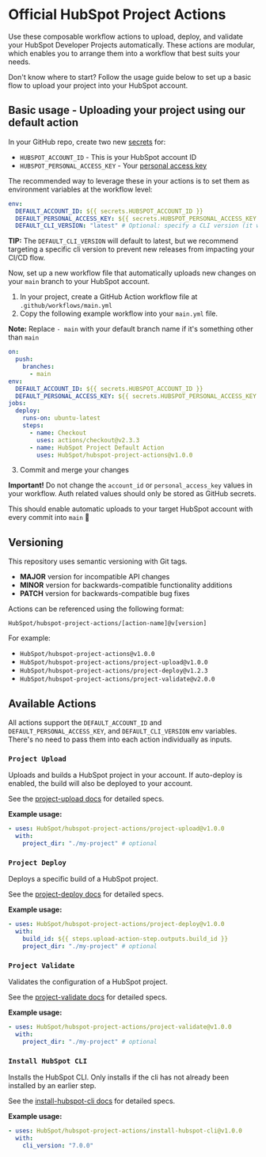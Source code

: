 # Official HubSpot Project Actions

Use these composable workflow actions to upload, deploy, and validate your HubSpot Developer Projects automatically. These actions are modular, which enables you to arrange them into a workflow that best suits your needs.

Don't know where to start? Follow the usage guide below to set up a basic flow to upload your project into your HubSpot account.

## Basic usage - Uploading your project using our default action

In your GitHub repo, create two new [secrets](https://docs.github.com/en/free-pro-team@latest/actions/reference/encrypted-secrets#creating-encrypted-secrets-for-a-repository) for:

- `HUBSPOT_ACCOUNT_ID` - This is your HubSpot account ID
- `HUBSPOT_PERSONAL_ACCESS_KEY` - Your [personal access key](https://developers.hubspot.com/docs/cms/personal-cms-access-key)

The recommended way to leverage these in your actions is to set them as environment variables at the workflow level:

```yaml
env:
  DEFAULT_ACCOUNT_ID: ${{ secrets.HUBSPOT_ACCOUNT_ID }}
  DEFAULT_PERSONAL_ACCESS_KEY: ${{ secrets.HUBSPOT_PERSONAL_ACCESS_KEY }}
  DEFAULT_CLI_VERSION: "latest" # Optional: specify a CLI version (it will default to latest if unset)
```

**TIP:** The `DEFAULT_CLI_VERSION` will default to latest, but we recommend targeting a specific cli version to prevent new releases from impacting your CI/CD flow.

Now, set up a new workflow file that automatically uploads new changes on your `main` branch to your HubSpot account.

1. In your project, create a GitHub Action workflow file at `.github/workflows/main.yml`
2. Copy the following example workflow into your `main.yml` file.

**Note:** Replace `- main` with your default branch name if it's something other than `main`

```yaml
on:
  push:
    branches:
      - main
env:
  DEFAULT_ACCOUNT_ID: ${{ secrets.HUBSPOT_ACCOUNT_ID }}
  DEFAULT_PERSONAL_ACCESS_KEY: ${{ secrets.HUBSPOT_PERSONAL_ACCESS_KEY }}
jobs:
  deploy:
    runs-on: ubuntu-latest
    steps:
      - name: Checkout
        uses: actions/checkout@v2.3.3
      - name: HubSpot Project Default Action
        uses: HubSpot/hubspot-project-actions@v1.0.0
```

3. Commit and merge your changes

**Important!** Do not change the `account_id` or `personal_access_key` values in your workflow. Auth related values should only be stored as GitHub secrets.

This should enable automatic uploads to your target HubSpot account with every commit into `main` 🚀

## Versioning

This repository uses semantic versioning with Git tags.

- **MAJOR** version for incompatible API changes
- **MINOR** version for backwards-compatible functionality additions
- **PATCH** version for backwards-compatible bug fixes

Actions can be referenced using the following format:

```
HubSpot/hubspot-project-actions/[action-name]@v[version]
```

For example:

- `HubSpot/hubspot-project-actions@v1.0.0`
- `HubSpot/hubspot-project-actions/project-upload@v1.0.0`
- `HubSpot/hubspot-project-actions/project-deploy@v1.2.3`
- `HubSpot/hubspot-project-actions/project-validate@v2.0.0`

## Available Actions

All actions support the `DEFAULT_ACCOUNT_ID` and `DEFAULT_PERSONAL_ACCESS_KEY`, and `DEFAULT_CLI_VERSION` env variables. There's no need to pass them into each action individually as inputs.

### `Project Upload`

Uploads and builds a HubSpot project in your account. If auto-deploy is enabled, the build will also be deployed to your account.

See the [project-upload docs](./project-upload/README.md) for detailed specs.

**Example usage:**

```yaml
- uses: HubSpot/hubspot-project-actions/project-upload@v1.0.0
  with:
    project_dir: "./my-project" # optional
```

### `Project Deploy`

Deploys a specific build of a HubSpot project.

See the [project-deploy docs](./project-deploy/README.md) for detailed specs.

**Example usage:**

```yaml
- uses: HubSpot/hubspot-project-actions/project-deploy@v1.0.0
  with:
    build_id: ${{ steps.upload-action-step.outputs.build_id }}
    project_dir: "./my-project" # optional
```

### `Project Validate`

Validates the configuration of a HubSpot project.

See the [project-validate docs](./project-validate/README.md) for detailed specs.

**Example usage:**

```yaml
- uses: HubSpot/hubspot-project-actions/project-validate@v1.0.0
  with:
    project_dir: "./my-project" # optional
```

### `Install HubSpot CLI`

Installs the HubSpot CLI. Only installs if the cli has not already been installed by an earlier step.

See the [install-hubspot-cli docs](./install-hubspot-cli/README.md) for detailed specs.

**Example usage:**

```yaml
- uses: HubSpot/hubspot-project-actions/install-hubspot-cli@v1.0.0
  with:
    cli_version: "7.0.0"
```
